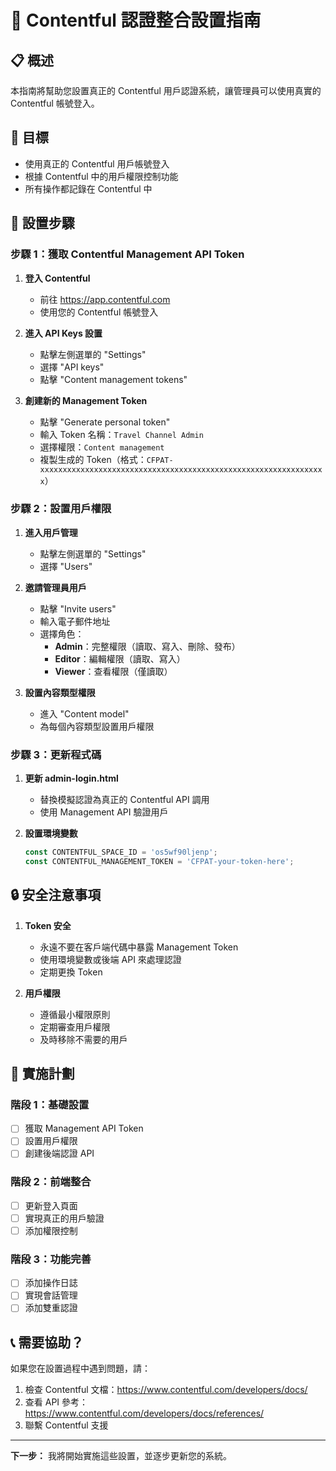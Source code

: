 # 🔐 Contentful 認證整合設置指南

## 📋 **概述**
本指南將幫助您設置真正的 Contentful 用戶認證系統，讓管理員可以使用真實的 Contentful 帳號登入。

## 🎯 **目標**
- 使用真正的 Contentful 用戶帳號登入
- 根據 Contentful 中的用戶權限控制功能
- 所有操作都記錄在 Contentful 中

## 🔧 **設置步驟**

### **步驟 1：獲取 Contentful Management API Token**

1. **登入 Contentful**
   - 前往 https://app.contentful.com
   - 使用您的 Contentful 帳號登入

2. **進入 API Keys 設置**
   - 點擊左側選單的 "Settings"
   - 選擇 "API keys"
   - 點擊 "Content management tokens"

3. **創建新的 Management Token**
   - 點擊 "Generate personal token"
   - 輸入 Token 名稱：`Travel Channel Admin`
   - 選擇權限：`Content management`
   - 複製生成的 Token（格式：`CFPAT-xxxxxxxxxxxxxxxxxxxxxxxxxxxxxxxxxxxxxxxxxxxxxxxxxxxxxxxxxxxxxxxx`）

### **步驟 2：設置用戶權限**

1. **進入用戶管理**
   - 點擊左側選單的 "Settings"
   - 選擇 "Users"

2. **邀請管理員用戶**
   - 點擊 "Invite users"
   - 輸入電子郵件地址
   - 選擇角色：
     - **Admin**：完整權限（讀取、寫入、刪除、發布）
     - **Editor**：編輯權限（讀取、寫入）
     - **Viewer**：查看權限（僅讀取）

3. **設置內容類型權限**
   - 進入 "Content model"
   - 為每個內容類型設置用戶權限

### **步驟 3：更新程式碼**

1. **更新 admin-login.html**
   - 替換模擬認證為真正的 Contentful API 調用
   - 使用 Management API 驗證用戶

2. **設置環境變數**
   ```javascript
   const CONTENTFUL_SPACE_ID = 'os5wf90ljenp';
   const CONTENTFUL_MANAGEMENT_TOKEN = 'CFPAT-your-token-here';
   ```

## 🔒 **安全注意事項**

1. **Token 安全**
   - 永遠不要在客戶端代碼中暴露 Management Token
   - 使用環境變數或後端 API 來處理認證
   - 定期更換 Token

2. **用戶權限**
   - 遵循最小權限原則
   - 定期審查用戶權限
   - 及時移除不需要的用戶

## 🚀 **實施計劃**

### **階段 1：基礎設置**
- [ ] 獲取 Management API Token
- [ ] 設置用戶權限
- [ ] 創建後端認證 API

### **階段 2：前端整合**
- [ ] 更新登入頁面
- [ ] 實現真正的用戶驗證
- [ ] 添加權限控制

### **階段 3：功能完善**
- [ ] 添加操作日誌
- [ ] 實現會話管理
- [ ] 添加雙重認證

## 📞 **需要協助？**

如果您在設置過程中遇到問題，請：
1. 檢查 Contentful 文檔：https://www.contentful.com/developers/docs/
2. 查看 API 參考：https://www.contentful.com/developers/docs/references/
3. 聯繫 Contentful 支援

---

**下一步：** 我將開始實施這些設置，並逐步更新您的系統。
